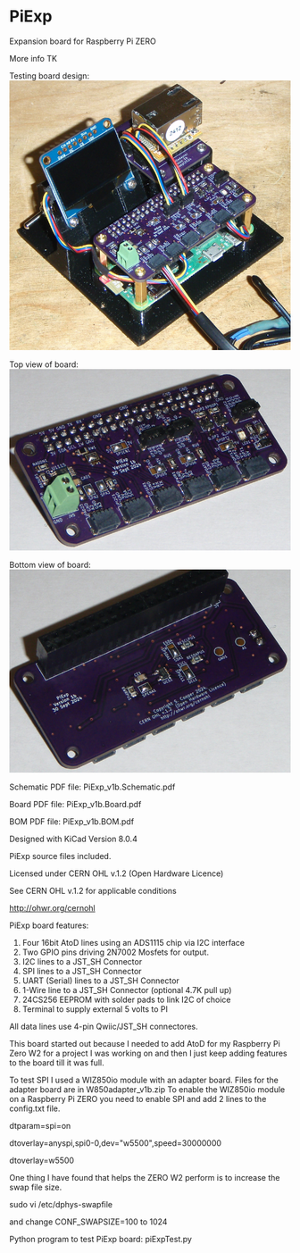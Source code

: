 # PiExp
Expansion board for Raspberry Pi ZERO

More info TK

Testing board design:
![alt text](https://github.com/Sd4Projects/PiExp/blob/main/PiExpTestSetup.png?raw=true "finishedboard")

Top view of board:
![alt text](https://github.com/Sd4Projects/PiExp/blob/main/PiExpTop.png?raw=true "TopView")

Bottom view of board:
![alt text](https://github.com/Sd4Projects/PiExp/blob/main/PiExpBot.png?raw=true "BottomView")

Schematic PDF file: PiExp_v1b.Schematic.pdf

Board PDF file: PiExp_v1b.Board.pdf

BOM PDF file: PiExp_v1b.BOM.pdf

Designed with KiCad Version 8.0.4

PiExp source files included.

Licensed under CERN OHL v.1.2 (Open Hardware Licence)

See CERN OHL v.1.2 for applicable conditions

http://ohwr.org/cernohl

PiExp board features:
1. Four 16bit AtoD lines using an ADS1115 chip via I2C interface
2. Two GPIO pins driving 2N7002 Mosfets for output.
3. I2C lines to a JST_SH Connector
4. SPI lines to a JST_SH Connector
5. UART (Serial) lines to a JST_SH Connector
6. 1-Wire line to a JST_SH Connector (optional 4.7K pull up)
7. 24CS256 EEPROM with solder pads to link I2C of choice
8. Terminal to supply external 5 volts to PI

All data lines use 4-pin Qwiic/JST_SH connectores.

This board started out because I needed to add AtoD for my Raspberry Pi Zero W2 for a project I was working on and then I just keep adding features to the board till it was full.

To test SPI I used a WIZ850io module with an adapter board. Files for the adapter board are in W850adapter_v1b.zip
To enable the WIZ850io module on a Raspberry Pi ZERO you need to enable SPI and add 2 lines to the config.txt file.

dtparam=spi=on

dtoverlay=anyspi,spi0-0,dev="w5500",speed=30000000

dtoverlay=w5500

One thing I have found that helps the ZERO W2 perform is to increase the swap file size.

sudo vi /etc/dphys-swapfile

   and change CONF_SWAPSIZE=100 to 1024

Python program to test PiExp board: piExpTest.py
